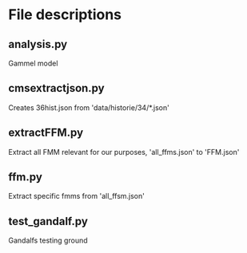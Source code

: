 # File descriptions

## analysis.py
Gammel model

## cmsextractjson.py
Creates 36hist.json from 'data/historie/34/\*.json'

## extractFFM.py
Extract all FMM relevant for our purposes, 'all_ffms.json' to 'FFM.json'

## ffm.py
Extract specific fmms from 'all_ffsm.json'

## test_gandalf.py
Gandalfs testing ground